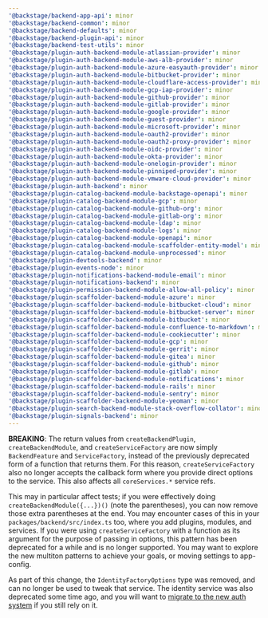 ```yaml
---
'@backstage/backend-app-api': minor
'@backstage/backend-common': minor
'@backstage/backend-defaults': minor
'@backstage/backend-plugin-api': minor
'@backstage/backend-test-utils': minor
'@backstage/plugin-auth-backend-module-atlassian-provider': minor
'@backstage/plugin-auth-backend-module-aws-alb-provider': minor
'@backstage/plugin-auth-backend-module-azure-easyauth-provider': minor
'@backstage/plugin-auth-backend-module-bitbucket-provider': minor
'@backstage/plugin-auth-backend-module-cloudflare-access-provider': minor
'@backstage/plugin-auth-backend-module-gcp-iap-provider': minor
'@backstage/plugin-auth-backend-module-github-provider': minor
'@backstage/plugin-auth-backend-module-gitlab-provider': minor
'@backstage/plugin-auth-backend-module-google-provider': minor
'@backstage/plugin-auth-backend-module-guest-provider': minor
'@backstage/plugin-auth-backend-module-microsoft-provider': minor
'@backstage/plugin-auth-backend-module-oauth2-provider': minor
'@backstage/plugin-auth-backend-module-oauth2-proxy-provider': minor
'@backstage/plugin-auth-backend-module-oidc-provider': minor
'@backstage/plugin-auth-backend-module-okta-provider': minor
'@backstage/plugin-auth-backend-module-onelogin-provider': minor
'@backstage/plugin-auth-backend-module-pinniped-provider': minor
'@backstage/plugin-auth-backend-module-vmware-cloud-provider': minor
'@backstage/plugin-auth-backend': minor
'@backstage/plugin-catalog-backend-module-backstage-openapi': minor
'@backstage/plugin-catalog-backend-module-gcp': minor
'@backstage/plugin-catalog-backend-module-github-org': minor
'@backstage/plugin-catalog-backend-module-gitlab-org': minor
'@backstage/plugin-catalog-backend-module-ldap': minor
'@backstage/plugin-catalog-backend-module-logs': minor
'@backstage/plugin-catalog-backend-module-openapi': minor
'@backstage/plugin-catalog-backend-module-scaffolder-entity-model': minor
'@backstage/plugin-catalog-backend-module-unprocessed': minor
'@backstage/plugin-devtools-backend': minor
'@backstage/plugin-events-node': minor
'@backstage/plugin-notifications-backend-module-email': minor
'@backstage/plugin-notifications-backend': minor
'@backstage/plugin-permission-backend-module-allow-all-policy': minor
'@backstage/plugin-scaffolder-backend-module-azure': minor
'@backstage/plugin-scaffolder-backend-module-bitbucket-cloud': minor
'@backstage/plugin-scaffolder-backend-module-bitbucket-server': minor
'@backstage/plugin-scaffolder-backend-module-bitbucket': minor
'@backstage/plugin-scaffolder-backend-module-confluence-to-markdown': minor
'@backstage/plugin-scaffolder-backend-module-cookiecutter': minor
'@backstage/plugin-scaffolder-backend-module-gcp': minor
'@backstage/plugin-scaffolder-backend-module-gerrit': minor
'@backstage/plugin-scaffolder-backend-module-gitea': minor
'@backstage/plugin-scaffolder-backend-module-github': minor
'@backstage/plugin-scaffolder-backend-module-gitlab': minor
'@backstage/plugin-scaffolder-backend-module-notifications': minor
'@backstage/plugin-scaffolder-backend-module-rails': minor
'@backstage/plugin-scaffolder-backend-module-sentry': minor
'@backstage/plugin-scaffolder-backend-module-yeoman': minor
'@backstage/plugin-search-backend-module-stack-overflow-collator': minor
'@backstage/plugin-signals-backend': minor
---
```


**BREAKING**: The return values from `createBackendPlugin`, `createBackendModule`, and `createServiceFactory` are now simply `BackendFeature` and `ServiceFactory`, instead of the previously deprecated form of a function that returns them. For this reason, `createServiceFactory` also no longer accepts the callback form where you provide direct options to the service. This also affects all `coreServices.*` service refs.

This may in particular affect tests; if you were effectively doing `createBackendModule({...})()` (note the parentheses), you can now remove those extra parentheses at the end. You may encounter cases of this in your `packages/backend/src/index.ts` too, where you add plugins, modules, and services. If you were using `createServiceFactory` with a function as its argument for the purpose of passing in options, this pattern has been deprecated for a while and is no longer supported. You may want to explore the new multiton patterns to achieve your goals, or moving settings to app-config.

As part of this change, the `IdentityFactoryOptions` type was removed, and can no longer be used to tweak that service. The identity service was also deprecated some time ago, and you will want to [migrate to the new auth system](https://backstage.io/docs/tutorials/auth-service-migration) if you still rely on it.
